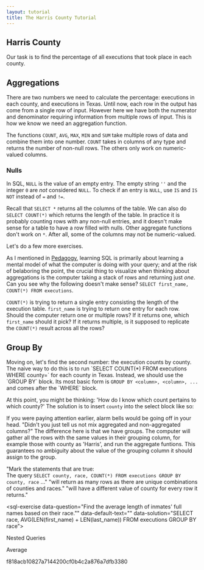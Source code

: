 ```yaml
---
layout: tutorial
title: The Harris County Tutorial
---
```


<a name="harris"></a>
<h2>Harris County</h2>
Our task is to find the percentage of all executions that took place in each county.

<a name="aggregations"></a>
<h2>Aggregations</h2>
There are two numbers we need to calculate the percentage: executions in each county, and executions in Texas. Until now, each row in the output has come from a single row of input. However here we have both the numerator and denominator requiring information from multiple rows of input. This is how we know we need an aggregation function.

The functions `COUNT`, `AVG`, `MAX`, `MIN` and `SUM` take multiple rows of data and combine them into one number. `COUNT` takes in columns of any type and returns the number of non-null rows. The others only work on numeric-valued columns. 

<div class="sideNote">
  <h3>Nulls</h3>
  <p>In SQL, <code>NULL</code> is the value of an empty entry. The empty string <code>''</code> and the integer <code>0</code> are <i>not</i> considered <code>NULL</code>. To check if an entry is <code>NULL</code>, use <code>IS</code> and <code>IS NOT</code> instead of <code>=</code> and <code>!=</code>.</p>
</div>  

<sql-exercise
  data-question="Verify that 0 and the empty string are not considered NULL."
  data-comment="Recall that this is a compound clause. If at least one of the two <code>IS NOT NULL</code> clauses were false, the query would return <code>false</code>."
  data-default-text="SELECT 0 IS NOT NULL AND '' IS NOT NULL "
  data-solution="SELECT 0 IS NOT NULL AND '' IS NOT NULL "></sql-exercise>

Recall that `SELECT *` returns all the columns of the table. We can also do `SELECT COUNT(*)` which returns the length of the table. In practice it is probably counting rows with any non-null entries, and it doesn't make sense for a table to have a row filled with nulls. Other aggregate functions don't work on `*`. After all, some of the columns may not be numeric-valued. 

<sql-exercise
  data-question="Find the total number of executions in the dataset."
  data-comment="This will give us the denominator of our percentage."
  data-default-text=""
  data-solution="SELECT COUNT(*) FROM executions"></sql-exercise>

Let's do a few more exercises.

<sql-exercise
  data-question="Find the number of inmates who have declined to give a last statement."
  data-comment="They have <code>NULL</code> entries in their last_statement column. For bonus points, do it without a <code>WHERE</code> block."
  data-default-text=""
  data-solution="SELECT COUNT(*) - COUNT(last_statement) FROM executions"></sql-exercise>

<sql-exercise
  data-question="Find the length of the longest last statement."
  data-comment="The <code>LEN</code> function returns the length of a string."
  data-default-text=""
  data-solution="SELECT MAX(LEN(last_statement)) FROM executions"></sql-exercise>
  
<sql-exercise
  data-question="Find the first and last_name of the the inmate with the longest last statement."
  data-comment="Aggregate functions aren't confined to the <code>SELECT</code> block. Here you may have to use them in the <code>WHERE</code> block."
  data-default-text=""
  data-solution="SELECT first_name, last_name FROM executions WHERE LEN(last_statement) = MAX(LEN(last_statement))"></sql-exercise>

As I mentioned in <a href="frontmatter.html#pedagogy">Pedagogy</a>, learning SQL is primarily about learning a mental model of what the computer is doing with your query; and at the risk of belaboring the point, the crucial thing to visualize when thinking about aggregations is the computer taking a stack of rows and returning just *one*. Can you see why the following doesn't make sense? `SELECT first_name, COUNT(*) FROM executions`.

`COUNT(*)` is trying to return a single entry consisting the length of the execution table. `first_name` is trying to return one entry for each row. Should the computer return one or multiple rows? If it returns one, which `first_name` should it pick? If it returns multiple, is it supposed to replicate the `COUNT(*)` result across all the rows?

<sql-exercise
  data-question="See what happens when you run this strange query."
  data-comment="In practice, databases try to return something sensible even though you pass in rubbish. Different databases will handle this case differently so it's best not to write stuff like this in the first place."
  data-default-text="SELECT first_name, COUNT(*) FROM executions"
  data-solution="SELECT first_name, COUNT(*) FROM executions"></sql-exercise>

<a name="groupby"></a>
<h2>Group By</h2>
Moving on, let's find the second number: the execution counts by county. The naive way to do this is to run `SELECT COUNT(*) FROM executions WHERE county=<county>` for each county in Texas. Instead, we should use the `GROUP BY` block. Its most basic form is <code class="codeblock">GROUP BY &lt;column&gt;, &lt;column&gt;, ...</code> and comes after the `WHERE` block.

<sql-exercise
  data-question="This query pulls the execution counts for each county."
  data-default-text="SELECT COUNT(*) FROM executions GROUP BY county"
  data-solution="SELECT COUNT(*) FROM executions GROUP BY county"></sql-exercise>

At this point, you might be thinking: 'How do I know which count pertains to which county?' The solution is to insert `county` into the select block like so:

<sql-exercise
  data-default-text="SELECT county, COUNT(*) FROM executions GROUP BY county"
  data-solution="SELECT county, COUNT(*) FROM executions GROUP BY county"></sql-exercise>

If you were paying attention earlier, alarm bells would be going off in your head. "Didn't you just tell us not mix aggregated and non-aggregated columns?" The difference here is that we have groups. The computer will gather all the rows with the same values in their grouping column, for example those with county as 'Harris', and run the aggregate funtions. This guarantees no ambiguity about the value of the grouping column it should assign to the group.

"Mark the statements that are true:<br>The query `SELECT county, race, COUNT(*) FROM executions GROUP BY county, race` ..."
"will return as many rows as there are unique combinations of counties and races."
"will have a different value of county for every row it returns."

<sql-exercise
  data-question="Find the average length of inmates' full names based on their race.""
  data-default-text=""
  data-solution="SELECT race, AVG(LEN(first_name) + LEN(last_name)) FROM executions GROUP BY race"></sql-exercise>


Nested Queries

Average 

 f818acb10827a7144200cf0b4c2a876a7dfb3380
